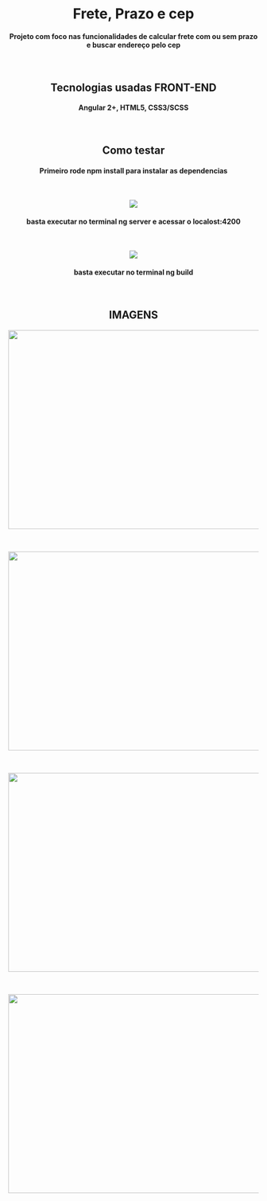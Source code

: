 <h1 align="center"> Frete, Prazo e cep </h1>
<h4 align="center"> Projeto com foco nas funcionalidades de calcular frete com ou sem prazo e buscar endereço pelo cep </h4><br />

<h2 align="center"> Tecnologias usadas <span>FRONT-END</span> </h2>
<h4 align="center"> Angular 2+, HTML5, CSS3/SCSS </h4><br />

<h2 align="center"> Como testar </h2>
<h4 align="center">Primeiro rode npm install para instalar as dependencias</h4><br />
<p align="center">
<img src="https://img.shields.io/static/v1?label=angular&message=SERVE&color=red&style=for-the-badge&logo=ANGULAR"/>
</p>
<h4 align="center"> basta executar no terminal ng server e acessar o localost:4200 </h4><br />

<p align="center">
<img src="https://img.shields.io/static/v1?label=angular&message=BUILD&color=red&style=for-the-badge&logo=ANGULAR"/>
</p>
<h4 align="center"> basta executar no terminal ng build </h4><br />

<h2 align="center"><span>IMAGENS</span> </h2>
<p align="center"> 
<img width="600" height="400" src="https://i.ibb.co/vLPrtyK/Captura-de-tela-de-2020-08-06-01-14-46.png"/>
</p><br />

<p align="center"> 
<img width="600" height="400" src="https://i.ibb.co/kDs9LMb/Captura-de-tela-de-2020-08-06-01-15-01.png"/>
</p><br />

<p align="center"> 
<img width="600" height="400" src="https://i.ibb.co/hVst57m/Captura-de-tela-de-2020-08-06-01-15-22.png"/>
</p><br />

<p align="center"> 
<img width="600" height="400" src="https://i.ibb.co/yPWN24g/Captura-de-tela-de-2020-08-06-01-22-40.png"/>
</p><br />


